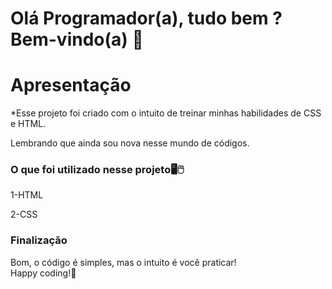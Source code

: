 # Olá Programador(a), tudo bem ? Bem-vindo(a) 👾
# Apresentação  
*Esse projeto foi criado com o intuito de treinar minhas habilidades de CSS e HTML.  

Lembrando que ainda sou nova nesse mundo de códigos.

### O que foi utilizado nesse projeto🖥🖱

1-HTML  

2-CSS  

### Finalização

Bom, o código é simples, mas o intuito é você praticar!  
Happy coding!🚀
